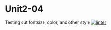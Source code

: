 # Unit2-04
Testing out fontsize, color, and other style
[![linter](https://github.com/Emily-Jette/Unit2-04/workflows/linter/badge.svg)](https://github.com/marketplace/actions/super-linter)

